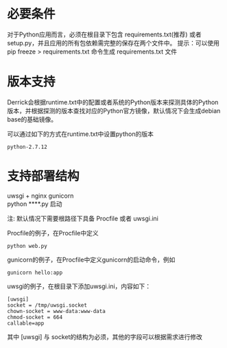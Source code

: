 # 必要条件
对于Python应用而言，必须在根目录下包含 requirements.txt(推荐) 或者 setup.py，并且应用的所有包依赖需完整的保存在两个文件中。
提示：可以使用 pip freeze > requirements.txt 命令生成 requirements.txt 文件
# 版本支持
Derrick会根据runtime.txt中的配置或者系统的Python版本来探测具体的Python版本，并根据探测的版本查找对应的Python官方镜像，默认情况下会生成debian base的基础镜像。       

可以通过如下的方式在runtime.txt中设置python的版本

```
python-2.7.12

```
# 支持部署结构   

uwsgi + nginx
gunicorn  
python ****.py 启动    


注: 默认情况下需要根路径下具备 Procfile 或者 uwsgi.ini      

Procfile的例子，在Procfile中定义

```
python web.py

```
gunicorn的例子，在Procfile中定义gunicorn的启动命令，例如

```
gunicorn hello:app
```

uwsgi的例子，在根目录下添加uwsgi.ini，内容如下：    

```
[uwsgi]
socket = /tmp/uwsgi.socket
chown-socket = www-data:www-data
chmod-socket = 664
callable=app
```
其中 [uwsgi] 与 socket的结构为必须，其他的字段可以根据需求进行修改
